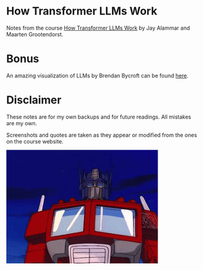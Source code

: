 # How Transformer LLMs Work

Notes from the course [How Transformer LLMs Work](https://learn.deeplearning.ai/courses/how-transformer-llms-work/lesson/nfshb/introduction?courseName=how-transformer-llms-work) by Jay Alammar and Maarten Grootendorst.

# Bonus

An amazing visualization of LLMs by Brendan Bycroft can be found [here](https://bbycroft.net/llm).

# Disclaimer

These notes are for my own backups and for future readings. All mistakes are my own.

Screenshots and quotes are taken as they appear or modified from the ones on the course website.

<img src="images/transformers-optimus.gif" width="400px" />
